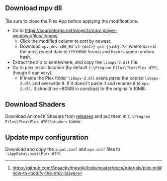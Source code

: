 ## Download mpv dll

[^1]Be sure to close the Plex App before applying the modifications.

- Go to https://sourceforge.net/projects/mpv-player-windows/files/libmpv/
  - Click the modified column to sort by newest.
  - Download `mpv-dev-x86_64-v3-{date}-git-{hash}.7z`, where `date` is the most recent date in `YYYYMMDD` format and `hash` is some random hash.
- Extract the zip to somewhere, and copy the `libmpv-2.dll` file.
- Go to plex install location (by default `C:\Program Files\Plex\Plex HTPC`, though it can vary).
  - If inside the Plex folder `libmpv-2.dll` exists paste the copied `libmpv-2.dll` and overwrite it. If it doesn't paste it and rename it to `mpv-2.dll`. It should be ~80MB in constrast to the original's 10MB.

## Download Shaders

Download Anime4K Shaders from [releases](https://github.com/bloc97/Anime4K/releases) and put them in `C:\Program Files\Plex\Plex HTPC\shaders` folder.

## Update mpv configuration

Download and copy the `input.conf` and `mpv.conf` files to `~\AppData\Local\Plex HTPC`

[^1]: https://github.com/Snaacky/thewiki/blob/master/docs/tutorials/plex.md#how-to-modify-the-mpv-player